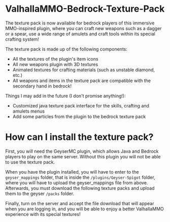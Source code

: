 # ValhallaMMO-Bedrock-Texture-Pack

The texture pack is now available for bedrock players of this immersive MMO-inspired plugin, where you can craft new weapons such as a dagger or a spear, use a wide range of amulets and craft tools within its special crafting system!

The texture pack is made up of the following components:

- All the textures of the plugin's item icons
- All new weapons plugin with 3D textures
- Animated textures for crafting materials (such as unstable diamond, etc.)
- All weapons and items in the texture pack are compatible with the secondary hand in bedrock!

Things I may add in the future (I don't promise anything!):

- Customized java texture pack interface for the skills, crafting and amulets menus
- Add some particles from the plugin to the bedrock texture pack

# How can I install the texture pack?

First, you will need the GeyserMC plugin, which allows Java and Bedrock players to play on the same server. Without this plugin you will not be able to use the texture pack.

When you have the plugin installed, you will have to enter to the `geyser_mappings` folder, that is inside the `/plugins/Geyser-Spigot` folder, where you will have to upload
the geyser_mappings file from above. Afterwards, you must download the following texture packs and upload them to the geyser `/packs` folder.

Finally, turn on the server and accept the file download that will appear when you are logging in, and you will be able to enjoy a better ValhallaMMO experience with its special textures!
